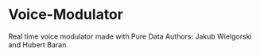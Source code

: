 # Voice-Modulator
Real time voice modulator made with Pure Data
Authors: Jakub Wielgorski and Hubert Baran
